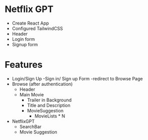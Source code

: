# Netflix GPT

- Create React App
- Configured TailwindCSS
- Header
- Login form
- Signup form


# Features

- Login/Sign Up
    -Sign in/ Sign up Form
    -redirect to Browse Page
- Browse (after authentication)
    - Header
    - Main Movie
        - Trailer in Background
        - Title and Description
        - MovieSuggestion
            - MovieLists * N
- NetflixGPT
    - SearchBar
    - Movie Suggestion            